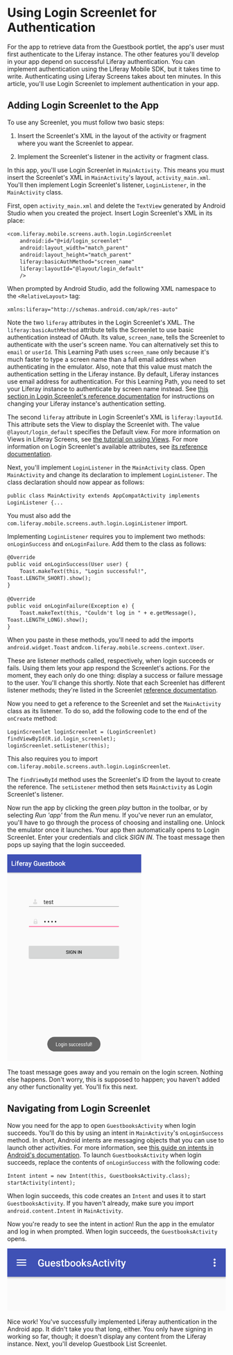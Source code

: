 # Using Login Screenlet for Authentication [](id=using-login-screenlet-for-authentication)

For the app to retrieve data from the Guestbook portlet, the app's user must 
first authenticate to the Liferay instance. The other features you'll develop in 
your app depend on successful Liferay authentication. You can implement 
authentication using the Liferay Mobile SDK, but it takes time to write. 
Authenticating using Liferay Screens takes about ten minutes. In this article, 
you'll use Login Screenlet to implement authentication in your app. 

## Adding Login Screenlet to the App [](id=adding-login-screenlet-to-the-app)

To use any Screenlet, you must follow two basic steps:

1. Insert the Screenlet's XML in the layout of the activity or fragment where 
   you want the Screenlet to appear. 

2. Implement the Screenlet's listener in the activity or fragment class. 

In this app, you'll use Login Screenlet in `MainActivity`. This means you must 
insert the Screenlet's XML in `MainActivity`'s layout, `activity_main.xml`. 
You'll then implement Login Screenlet's listener, `LoginListener`, in the 
`MainActivity` class. 

First, open `activity_main.xml` and delete the `TextView` generated by Android 
Studio when you created the project. Insert Login Screenlet's XML in its place: 

    <com.liferay.mobile.screens.auth.login.LoginScreenlet
        android:id="@+id/login_screenlet"
        android:layout_width="match_parent"
        android:layout_height="match_parent"
        liferay:basicAuthMethod="screen_name"
        liferay:layoutId="@layout/login_default"
        />

When prompted by Android Studio, add the following XML namespace to the 
`<RelativeLayout>` tag: 

    xmlns:liferay="http://schemas.android.com/apk/res-auto"

Note the two `liferay` attributes in the Login Screenlet's XML. The 
`liferay:basicAuthMethod` attribute tells the Screenlet to use basic 
authentication instead of OAuth. Its value, `screen_name`, tells the Screenlet 
to authenticate with the user's screen name. You can alternatively set this to 
`email` or `userId`. This Learning Path uses `screen_name` only because it's 
much faster to type a screen name than a full email address when authenticating 
in the emulator. Also, note that this value must match the authentication 
setting in the Liferay instance. By default, Liferay instances use email address 
for authentication. For this Learning Path, you need to set your Liferay 
instance to authenticate by screen name instead. See 
[this section in Login Screenlet's reference documentation](/develop/reference/-/knowledge_base/7-0/loginscreenlet-for-android#basic-authentication) 
for instructions on changing your Liferay instance's authentication setting. 

The second `liferay` attribute in Login Screenlet's XML is `liferay:layoutId`. 
This attribute sets the View to display the Screenlet with. The value 
`@layout/login_default` specifies the Default view. For more information on 
Views in Liferay Screens, see 
[the tutorial on using Views](/develop/tutorials/-/knowledge_base/7-0/using-views-in-android-screenlets). 
For more information on Login Screenlet's available attributes, see 
[its reference documentation](/develop/reference/-/knowledge_base/7-0/loginscreenlet-for-android). 

Next, you'll implement `LoginListener` in the `MainActivity` class. Open 
`MainActivity` and change its declaration to implement `LoginListener`. The 
class declaration should now appear as follows:

    public class MainActivity extends AppCompatActivity implements LoginListener {...

You must also add the `com.liferay.mobile.screens.auth.login.LoginListener` 
import. 

Implementing `LoginListener` requires you to implement two methods: 
`onLoginSuccess` and `onLoginFailure`. Add them to the class as follows: 

    @Override
    public void onLoginSuccess(User user) {
        Toast.makeText(this, "Login successful!", Toast.LENGTH_SHORT).show();
    }

    @Override
    public void onLoginFailure(Exception e) {
        Toast.makeText(this, "Couldn't log in " + e.getMessage(), Toast.LENGTH_LONG).show();
    }

When you paste in these methods, you'll need to add the imports 
`android.widget.Toast` and`com.liferay.mobile.screens.context.User`. 

These are listener methods called, respectively, when login succeeds or fails. 
Using them lets your app respond the Screenlet's actions. For the moment, they 
each only do one thing: display a success or failure message to the user. You'll 
change this shortly. Note that each Screenlet has different listener methods; 
they're listed in the Screenlet 
[reference documentation](/develop/reference/-/knowledge_base/7-0/screenlets-in-liferay-screens-for-android). 

Now you need to get a reference to the Screenlet and set the `MainActivity` 
class as its listener. To do so, add the following code to the end of the 
`onCreate` method: 

    LoginScreenlet loginScreenlet = (LoginScreenlet) findViewById(R.id.login_screenlet);
    loginScreenlet.setListener(this);

This also requires you to import 
`com.liferay.mobile.screens.auth.login.LoginScreenlet`. 

The `findViewById` method uses the Screenlet's ID from the layout to create the 
reference. The `setListener` method then sets `MainActivity` as Login 
Screenlet's listener. 

Now run the app by clicking the green *play* button in the toolbar, or by 
selecting *Run 'app'* from the *Run* menu. If you've never run an emulator, 
you'll have to go through the process of choosing and installing one. Unlock the 
emulator once it launches. Your app then automatically opens to Login Screenlet. 
Enter your credentials and click *SIGN IN*. The toast message then pops up 
saying that the login succeeded. 

![Figure 1: Login Screenlet successfully authenticated you with the Liferay instance.](../../../images/android-login-screenlet-success.png)

The toast message goes away and you remain on the login screen. Nothing else 
happens. Don't worry, this is supposed to happen; you haven't added any other 
functionality yet. You'll fix this next. 

## Navigating from Login Screenlet [](id=navigating-from-login-screenlet)

Now you need for the app to open `GuestbooksActivity` when login succeeds. 
You'll do this by using an intent in `MainActivity`'s `onLoginSuccess` method. 
In short, Android intents are messaging objects that you can use to launch other 
activities. For more information, see 
[this guide on intents in Android's documentation](http://developer.android.com/guide/components/intents-filters.html). 
To launch `GuestbooksActivity` when login succeeds, replace the contents of 
`onLoginSuccess` with the following code: 

    Intent intent = new Intent(this, GuestbooksActivity.class);
    startActivity(intent);

When login succeeds, this code creates an `Intent` and uses it to start 
`GuestbooksActivity`. If you haven't already, make sure you import 
`android.content.Intent` in `MainActivity`. 

Now you're ready to see the intent in action! Run the app in the emulator and 
log in when prompted. When login succeeds, the `GuestbooksActivity` opens. 

![Figure 2: The app takes you to the new activity after you log in.](../../../images/android-login-success-intent.png)

Nice work! You've successfully implemented Liferay authentication in the Android 
app. It didn't take you that long, either. You only have signing in working so 
far, though; it doesn't display any content from the Liferay instance. Next, 
you'll develop Guestbook List Screenlet. 
